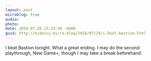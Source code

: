 ```yaml
---
layout: post
microblog: true
audio: 
photo: 
date: 2018-07-28 23:23:50 -0400
guid: http://mjdescy.micro.blog/2018/07/29/i-beat-bastion.html
---
```

I beat Bastion tonight. What a great ending. I may do the second playthrough, New Game+, though I may take a break beforehand.
